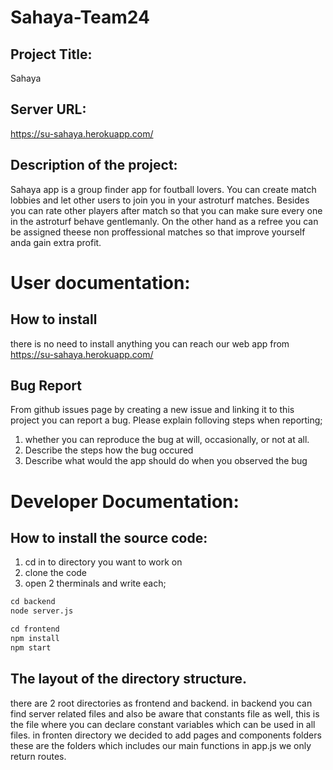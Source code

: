 # Sahaya-Team24

## Project Title:
Sahaya

## Server URL:
https://su-sahaya.herokuapp.com/

## Description of the project:

Sahaya app is a group finder app for foutball lovers. You can create match lobbies and let other users to join you in your astroturf matches. Besides you can rate other players after match so that you can make sure every one in the astroturf behave gentlemanly. On the other hand as a refree you can be assigned theese non proffessional matches so that improve yourself anda gain extra profit. 

# User documentation:

## How to install

there is no need to install anything you can reach our web app from https://su-sahaya.herokuapp.com/


## Bug Report

From github issues page by creating a new issue and linking it to this project you can report a bug. Please explain folloving steps when reporting;
1. whether you can reproduce the bug at will, occasionally, or not at all.
2. Describe the steps how the bug occured
3. Describe what would the app should do when you observed the bug

# Developer Documentation:

## How to install the source code:

1. cd in to directory you want to work on
2. clone the code
3. open 2 therminals and write each;

```ps
cd backend
node server.js
```

```ps
cd frontend
npm install
npm start
```

## The layout of the directory structure.

there are 2 root directories as frontend and backend. in backend you can find server related files and also be aware that constants file as well, this is the file where you can declare constant variables which can be used in all files. in fronten directory we decided to add pages and components folders these are the folders which includes our main functions in app.js we only return routes.




